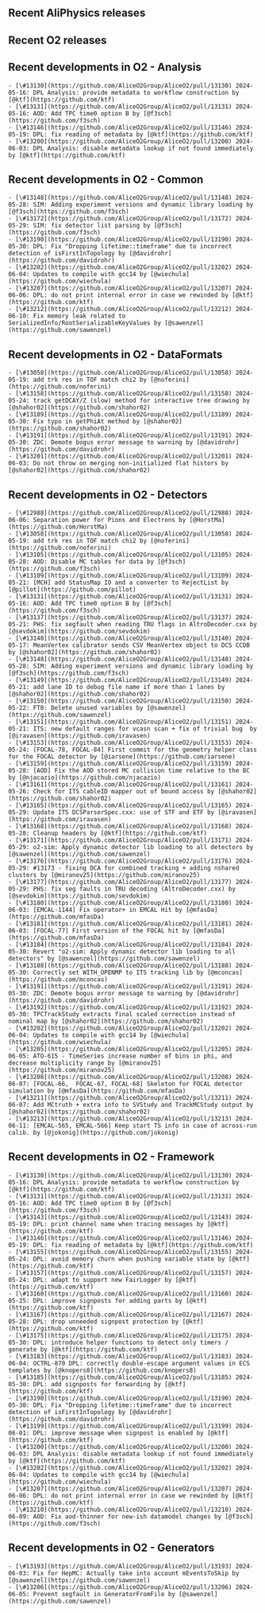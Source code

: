 ## Recent AliPhysics releases
## Recent O2 releases
## Recent developments in O2 - Analysis
	- [\#13130](https://github.com/AliceO2Group/AliceO2/pull/13130) 2024-05-16: DPL Analysis: provide metadata to workflow construction by [@ktf](https://github.com/ktf)
	- [\#13131](https://github.com/AliceO2Group/AliceO2/pull/13131) 2024-05-16: AOD: Add TPC time0 option B by [@f3sch](https://github.com/f3sch)
	- [\#13146](https://github.com/AliceO2Group/AliceO2/pull/13146) 2024-05-19: DPL: fix reading of metadata by [@ktf](https://github.com/ktf)
	- [\#13200](https://github.com/AliceO2Group/AliceO2/pull/13200) 2024-06-03: DPL Analysis: disable metadata lookup if not found immediately by [@ktf](https://github.com/ktf)
## Recent developments in O2 - Common
	- [\#13148](https://github.com/AliceO2Group/AliceO2/pull/13148) 2024-05-28: SIM: Adding experiment versions and dynamic library loading by [@f3sch](https://github.com/f3sch)
	- [\#13172](https://github.com/AliceO2Group/AliceO2/pull/13172) 2024-05-29: SIM: fix detector list parsing by [@f3sch](https://github.com/f3sch)
	- [\#13190](https://github.com/AliceO2Group/AliceO2/pull/13190) 2024-05-30: DPL: Fix "Dropping lifetime::timeframe" due to incorrect detection of isFirstInTopology by [@davidrohr](https://github.com/davidrohr)
	- [\#13202](https://github.com/AliceO2Group/AliceO2/pull/13202) 2024-06-04: Updates to compile with gcc14 by [@wiechula](https://github.com/wiechula)
	- [\#13207](https://github.com/AliceO2Group/AliceO2/pull/13207) 2024-06-06: DPL: do not print internal error in case we rewinded by [@ktf](https://github.com/ktf)
	- [\#13212](https://github.com/AliceO2Group/AliceO2/pull/13212) 2024-06-10: Fix memory leak related to SerializedInfo/RootSerializableKeyValues by [@sawenzel](https://github.com/sawenzel)
## Recent developments in O2 - DataFormats
	- [\#13058](https://github.com/AliceO2Group/AliceO2/pull/13058) 2024-05-19: add trk res in TOF match chi2 by [@noferini](https://github.com/noferini)
	- [\#13158](https://github.com/AliceO2Group/AliceO2/pull/13158) 2024-05-24: track getDCAY/Z (slow) method for interactive tree drawing by [@shahor02](https://github.com/shahor02)
	- [\#13189](https://github.com/AliceO2Group/AliceO2/pull/13189) 2024-05-30: Fix typo in getPhiAt method by [@shahor02](https://github.com/shahor02)
	- [\#13191](https://github.com/AliceO2Group/AliceO2/pull/13191) 2024-05-30: ZDC: Demote bogus error message to warning by [@davidrohr](https://github.com/davidrohr)
	- [\#13201](https://github.com/AliceO2Group/AliceO2/pull/13201) 2024-06-03: Do not throw on merging non-initialized flat histors by [@shahor02](https://github.com/shahor02)
## Recent developments in O2 - Detectors
	- [\#12988](https://github.com/AliceO2Group/AliceO2/pull/12988) 2024-06-06: Separation power for Pions and Electrons by [@HorstMa](https://github.com/HorstMa)
	- [\#13058](https://github.com/AliceO2Group/AliceO2/pull/13058) 2024-05-19: add trk res in TOF match chi2 by [@noferini](https://github.com/noferini)
	- [\#13105](https://github.com/AliceO2Group/AliceO2/pull/13105) 2024-05-28: AOD: Disable MC tables for data by [@f3sch](https://github.com/f3sch)
	- [\#13109](https://github.com/AliceO2Group/AliceO2/pull/13109) 2024-05-21: [MCH] add StatusMap IO and a converter to RejectList by [@pillot](https://github.com/pillot)
	- [\#13131](https://github.com/AliceO2Group/AliceO2/pull/13131) 2024-05-16: AOD: Add TPC time0 option B by [@f3sch](https://github.com/f3sch)
	- [\#13137](https://github.com/AliceO2Group/AliceO2/pull/13137) 2024-05-21: PHS: fix segfault when reading TRU flags in AltroDecoder.cxx by [@sevdokim](https://github.com/sevdokim)
	- [\#13140](https://github.com/AliceO2Group/AliceO2/pull/13140) 2024-05-17: MeanVertex calibrator sends CSV MeanVertex object to DCS CCDB by [@shahor02](https://github.com/shahor02)
	- [\#13148](https://github.com/AliceO2Group/AliceO2/pull/13148) 2024-05-28: SIM: Adding experiment versions and dynamic library loading by [@f3sch](https://github.com/f3sch)
	- [\#13149](https://github.com/AliceO2Group/AliceO2/pull/13149) 2024-05-21: add lane ID to debug file name if more than 1 lanes by [@shahor02](https://github.com/shahor02)
	- [\#13150](https://github.com/AliceO2Group/AliceO2/pull/13150) 2024-05-22: FT0: Delete unused variables by [@sawenzel](https://github.com/sawenzel)
	- [\#13151](https://github.com/AliceO2Group/AliceO2/pull/13151) 2024-05-21: ITS: new default ranges for vcasn scan + fix of trivial bug  by [@iravasen](https://github.com/iravasen)
	- [\#13153](https://github.com/AliceO2Group/AliceO2/pull/13153) 2024-05-24: [FOCAL-78, FOCAL-84] First commit for the geometry helper class for the FOCAL detector by [@iarsene](https://github.com/iarsene)
	- [\#13159](https://github.com/AliceO2Group/AliceO2/pull/13159) 2024-05-28: [AOD] Fix the AOD stored MC collision time relative to the BC by [@njacazio](https://github.com/njacazio)
	- [\#13161](https://github.com/AliceO2Group/AliceO2/pull/13161) 2024-05-26: Check for ITS cableID mapper out of bound access by [@shahor02](https://github.com/shahor02)
	- [\#13165](https://github.com/AliceO2Group/AliceO2/pull/13165) 2024-05-29: Update ITS DCSParserSpec.cxx: use of STF and ETF by [@iravasen](https://github.com/iravasen)
	- [\#13168](https://github.com/AliceO2Group/AliceO2/pull/13168) 2024-05-28: Cleanup headers by [@ktf](https://github.com/ktf)
	- [\#13171](https://github.com/AliceO2Group/AliceO2/pull/13171) 2024-05-29: o2-sim: Apply dynamic detector lib loading to all detectors by [@sawenzel](https://github.com/sawenzel)
	- [\#13176](https://github.com/AliceO2Group/AliceO2/pull/13176) 2024-05-29: #13173 - fixing DCA for combined tracking + adding nshared clusters by [@miranov25](https://github.com/miranov25)
	- [\#13177](https://github.com/AliceO2Group/AliceO2/pull/13177) 2024-05-29: PHS: fix seg faults in TRU decoding (AltroDecoder.cxx) by [@sevdokim](https://github.com/sevdokim)
	- [\#13180](https://github.com/AliceO2Group/AliceO2/pull/13180) 2024-06-03: [EMCAL-1144] Fix operator+ in EMCAL Hit by [@mfasDa](https://github.com/mfasDa)
	- [\#13181](https://github.com/AliceO2Group/AliceO2/pull/13181) 2024-06-03: [FOCAL-77] First version of the FOCAL hit by [@mfasDa](https://github.com/mfasDa)
	- [\#13184](https://github.com/AliceO2Group/AliceO2/pull/13184) 2024-05-30: Revert "o2-sim: Apply dynamic detector lib loading to all detectors" by [@sawenzel](https://github.com/sawenzel)
	- [\#13188](https://github.com/AliceO2Group/AliceO2/pull/13188) 2024-05-30: Correctly set WITH_OPENMP to ITS tracking lib by [@mconcas](https://github.com/mconcas)
	- [\#13191](https://github.com/AliceO2Group/AliceO2/pull/13191) 2024-05-30: ZDC: Demote bogus error message to warning by [@davidrohr](https://github.com/davidrohr)
	- [\#13192](https://github.com/AliceO2Group/AliceO2/pull/13192) 2024-05-30: TPCTrackStudy extracts final scaled correction instead of nominal map by [@shahor02](https://github.com/shahor02)
	- [\#13202](https://github.com/AliceO2Group/AliceO2/pull/13202) 2024-06-04: Updates to compile with gcc14 by [@wiechula](https://github.com/wiechula)
	- [\#13205](https://github.com/AliceO2Group/AliceO2/pull/13205) 2024-06-05: ATO-615 - TimeSeries increase number of bins in phi, and decrease multiplicity range by [@miranov25](https://github.com/miranov25)
	- [\#13208](https://github.com/AliceO2Group/AliceO2/pull/13208) 2024-06-07: [FOCAL-66,  FOCAL-67, FOCAL-68] Skeleton for FOCAL detector simulation by [@mfasDa](https://github.com/mfasDa)
	- [\#13211](https://github.com/AliceO2Group/AliceO2/pull/13211) 2024-06-07: Add MCtruth + extra info to SVStudy and TrackMCStudy output by [@shahor02](https://github.com/shahor02)
	- [\#13213](https://github.com/AliceO2Group/AliceO2/pull/13213) 2024-06-11: [EMCAL-565, EMCAL-566] Keep start TS info in case of across-run calib. by [@jokonig](https://github.com/jokonig)
## Recent developments in O2 - Framework
	- [\#13130](https://github.com/AliceO2Group/AliceO2/pull/13130) 2024-05-16: DPL Analysis: provide metadata to workflow construction by [@ktf](https://github.com/ktf)
	- [\#13131](https://github.com/AliceO2Group/AliceO2/pull/13131) 2024-05-16: AOD: Add TPC time0 option B by [@f3sch](https://github.com/f3sch)
	- [\#13143](https://github.com/AliceO2Group/AliceO2/pull/13143) 2024-05-19: DPL: print channel name when tracing messages by [@ktf](https://github.com/ktf)
	- [\#13146](https://github.com/AliceO2Group/AliceO2/pull/13146) 2024-05-19: DPL: fix reading of metadata by [@ktf](https://github.com/ktf)
	- [\#13155](https://github.com/AliceO2Group/AliceO2/pull/13155) 2024-05-24: DPL: avoid memory churn when pushing variable state by [@ktf](https://github.com/ktf)
	- [\#13157](https://github.com/AliceO2Group/AliceO2/pull/13157) 2024-05-24: DPL: adapt to support new FairLogger by [@ktf](https://github.com/ktf)
	- [\#13160](https://github.com/AliceO2Group/AliceO2/pull/13160) 2024-05-25: DPL: improve signposts for adding parts by [@ktf](https://github.com/ktf)
	- [\#13167](https://github.com/AliceO2Group/AliceO2/pull/13167) 2024-05-28: DPL: drop unneeded signpost protection by [@ktf](https://github.com/ktf)
	- [\#13175](https://github.com/AliceO2Group/AliceO2/pull/13175) 2024-05-30: DPL: introduce helper functions to detect only timers / generate by [@ktf](https://github.com/ktf)
	- [\#13183](https://github.com/AliceO2Group/AliceO2/pull/13183) 2024-06-04: OCTRL-870 DPL: correctly double-escape argument values in ECS templates by [@knopers8](https://github.com/knopers8)
	- [\#13185](https://github.com/AliceO2Group/AliceO2/pull/13185) 2024-05-30: DPL: add signposts for forwarding by [@ktf](https://github.com/ktf)
	- [\#13190](https://github.com/AliceO2Group/AliceO2/pull/13190) 2024-05-30: DPL: Fix "Dropping lifetime::timeframe" due to incorrect detection of isFirstInTopology by [@davidrohr](https://github.com/davidrohr)
	- [\#13199](https://github.com/AliceO2Group/AliceO2/pull/13199) 2024-06-01: DPL: improve message when signpost is enabled by [@ktf](https://github.com/ktf)
	- [\#13200](https://github.com/AliceO2Group/AliceO2/pull/13200) 2024-06-03: DPL Analysis: disable metadata lookup if not found immediately by [@ktf](https://github.com/ktf)
	- [\#13202](https://github.com/AliceO2Group/AliceO2/pull/13202) 2024-06-04: Updates to compile with gcc14 by [@wiechula](https://github.com/wiechula)
	- [\#13207](https://github.com/AliceO2Group/AliceO2/pull/13207) 2024-06-06: DPL: do not print internal error in case we rewinded by [@ktf](https://github.com/ktf)
	- [\#13210](https://github.com/AliceO2Group/AliceO2/pull/13210) 2024-06-09: AOD: Fix aod-thinner for new-ish datamodel changes by [@f3sch](https://github.com/f3sch)
## Recent developments in O2 - Generators
	- [\#13193](https://github.com/AliceO2Group/AliceO2/pull/13193) 2024-06-03: Fix for HepMC: Actually take into account mEventsToSkip by [@sawenzel](https://github.com/sawenzel)
	- [\#13206](https://github.com/AliceO2Group/AliceO2/pull/13206) 2024-06-05: Prevent segfault in GeneratorFromFile by [@sawenzel](https://github.com/sawenzel)
